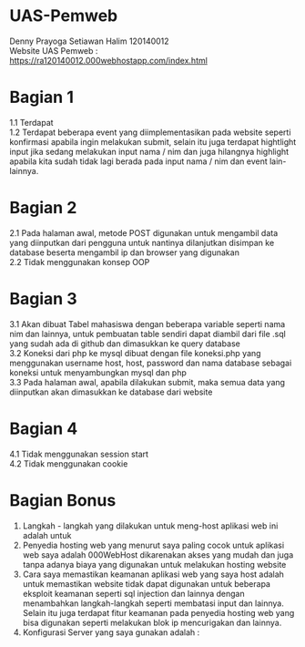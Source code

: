 # UAS-Pemweb
Denny Prayoga Setiawan Halim 120140012 <br>
Website UAS Pemweb : https://ra120140012.000webhostapp.com/index.html <br>
# Bagian 1
1.1 Terdapat<br>
1.2 Terdapat beberapa event yang diimplementasikan pada website seperti konfirmasi apabila ingin melakukan submit, selain itu juga terdapat hightlight input jika sedang melakukan input nama / nim dan juga hilangnya highlight apabila kita sudah tidak lagi berada pada input nama / nim dan event lain-lainnya.<br>
# Bagian 2
2.1 Pada halaman awal, metode POST digunakan untuk mengambil data yang diinputkan dari pengguna untuk nantinya dilanjutkan disimpan ke database beserta mengambil ip dan browser yang digunakan<br>
2.2 Tidak menggunakan konsep OOP<br>
# Bagian 3
3.1 Akan dibuat Tabel mahasiswa dengan beberapa variable seperti nama nim dan lainnya, untuk pembuatan table sendiri dapat diambil dari file .sql yang sudah ada di github dan dimasukkan ke query database<br>
3.2 Koneksi dari php ke mysql dibuat dengan file koneksi.php yang menggunakan username host, host, password dan nama database sebagai koneksi untuk menyambungkan mysql dan php<br>
3.3 Pada halaman awal, apabila dilakukan submit, maka semua data yang diinputkan akan dimasukkan ke database dari website<br>
# Bagian 4
4.1 Tidak menggunakan session start<br>
4.2 Tidak menggunakan cookie<br>
# Bagian Bonus
1. Langkah - langkah yang dilakukan untuk meng-host aplikasi web ini adalah untuk <br>
2. Penyedia hosting web yang menurut saya paling cocok untuk aplikasi web saya adalah 000WebHost dikarenakan akses yang mudah dan juga tanpa adanya biaya yang digunakan untuk melakukan hosting website<br>
3. Cara saya memastikan keamanan aplikasi web yang saya host adalah untuk memastikan website tidak dapat digunakan untuk beberapa eksploit keamanan seperti sql injection dan lainnya dengan menambahkan langkah-langkah seperti membatasi input dan lainnya. Selain itu juga terdapat fitur keamanan pada penyedia hosting web yang bisa digunakan seperti melakukan blok ip mencurigakan dan lainnya. <br>
4. Konfigurasi Server yang saya gunakan adalah : <br>
